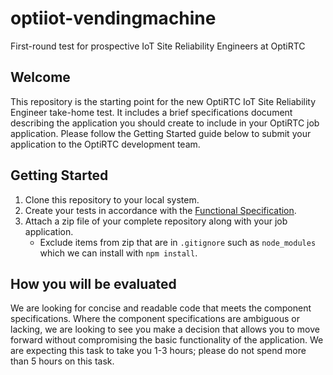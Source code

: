 # optiiot-vendingmachine

First-round test for prospective IoT Site Reliability Engineers at OptiRTC

## Welcome

This repository is the starting point for the new OptiRTC IoT Site Reliability Engineer take-home test. It includes a brief specifications document describing the application you should create to include in your OptiRTC job application. Please follow the Getting Started guide below to submit your application to the OptiRTC development team.

## Getting Started

1. Clone this repository to your local system.
2. Create your tests in accordance with the [Functional Specification](FunctionalSpec.md).
3. Attach a zip file of your complete repository along with your job application.
   - Exclude items from zip that are in `.gitignore` such as `node_modules` which we can install with `npm install`.

## How you will be evaluated

We are looking for concise and readable code that meets the component specifications. Where the component specifications are ambiguous or lacking, we are looking to see you make a decision that allows you to move forward without compromising the basic functionality of the application. We are expecting this task to take you 1-3 hours; please do not spend more than 5 hours on this task.
